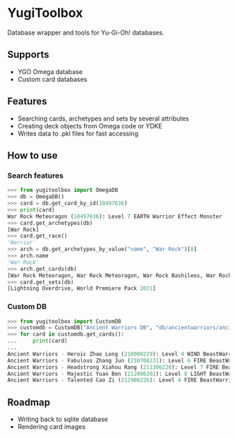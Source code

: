 # YugiToolbox
Database wrapper and tools for Yu-Gi-Oh! databases.

## Supports
- YGO Omega database
- Custom card databases

## Features
- Searching cards, archetypes and sets by several attributes
- Creating deck objects from Omega code or YDKE
- Writes data to .pkl files for fast accessing

## How to use
### Search features
```py
>>> from yugitoolbox import OmegaDB
>>> db = OmegaDB()
>>> card = db.get_card_by_id(10497636)
>>> print(card)
War Rock Meteoragon (10497636): Level 7 EARTH Warrior Effect Monster
>>> card.get_archetypes(db)
[War Rock]
>>> card.get_race()
'Warrior'
>>> arch = db.get_archetypes_by_value("name", "War Rock")[0]
>>> arch.name
'War Rock'
>>> arch.get_cards(db) 
[War Rock Meteoragon, War Rock Meteoragon, War Rock Bashileos, War Rock Bashileos, War Rock Generations, War Rock Gactos, War Rock Mountain, War Rock Orpis, War Rock Big Blow, War Rock Wento, War Rock Dignity, War Rock Ordeal, War Rock Skyler, War Rock Skyler, War Rock Medium, War Rock Fortia, War Rock Spirit, War Rock Mammud]
>>> card.get_sets(db) 
[Lightning Overdrive, World Premiere Pack 2021]
```
### Custom DB
```py
>>> from yugitoolbox import CustomDB
>>> customdb = CustomDB("Ancient Warriors DB", "db/ancientwarriors/ancientwarriors.db")
>>> for card in customdb.get_cards():
...     print(card)
... 
Ancient Warriors - Heroic Zhao Long (210000229): Level 4 WIND BeastWarrior Effect Monster
Ancient Warriors - Fabulous Zhang Jun (210708231): Level 6 FIRE BeastWarrior Effect Monster
Ancient Warriors - Headstrong Xiahou Rang (211306220): Level 7 FIRE BeastWarrior Effect Monster
Ancient Warriors - Majestic Yuan Ben (212806202): Level 8 LIGHT BeastWarrior Effect Monster
Ancient Warriors - Talented Cao Zi (212906226): Level 4 FIRE BeastWarrior Effect Monster
```

## Roadmap
- Writing back to sqlite database
- Rendering card images


